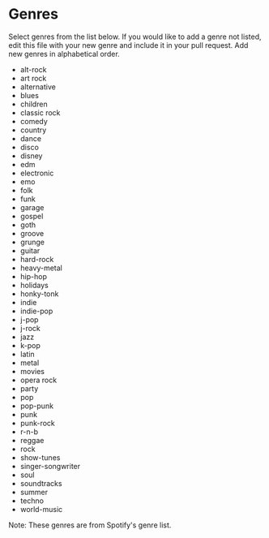 # Genres

Select genres from the list below. If you would like to add a genre not listed, edit this file with your new genre and include it in your pull request. Add new genres in alphabetical order. 

* alt-rock
* art rock
* alternative
* blues
* children
* classic rock
* comedy
* country
* dance
* disco
* disney
* edm
* electronic
* emo
* folk
* funk
* garage
* gospel
* goth
* groove
* grunge
* guitar
* hard-rock
* heavy-metal
* hip-hop
* holidays
* honky-tonk
* indie
* indie-pop
* j-pop
* j-rock
* jazz
* k-pop
* latin
* metal
* movies
* opera rock
* party
* pop
* pop-punk
* punk
* punk-rock
* r-n-b
* reggae
* rock
* show-tunes
* singer-songwriter
* soul
* soundtracks
* summer
* techno
* world-music

Note: These genres are from Spotify's genre list.
